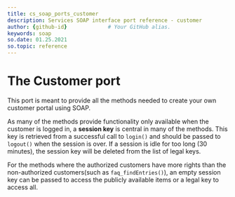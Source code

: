 ```yaml
---
title: cs_soap_ports_customer
description: Services SOAP interface port reference - customer
author: {github-id}             # Your GitHub alias.
keywords: soap
so.date: 01.25.2021
so.topic: reference
---
```


# The Customer port

This port is meant to provide all the methods needed to create your own customer portal using SOAP.

As many of the methods provide functionality only available when the customer is logged in, a **session key** is central in many of the methods. This key is retrieved from a successful call to `login()` and should be passed to `logout()` when the session is over. If a session is idle for too long (30 minutes), the session key will be deleted from the list of legal keys.

For the methods where the authorized customers have more rights than the non-authorized customers(such as `faq_findEntries()`), an empty session key can be passed to access the publicly available items or a legal key to access all.
